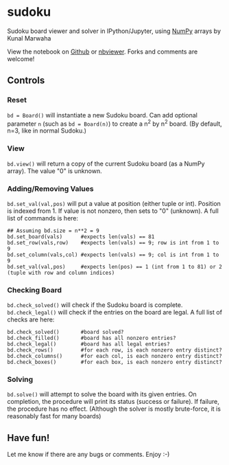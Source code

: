 # sudoku
Sudoku board viewer and solver in IPython/Jupyter, using [NumPy](http://www.numpy.org/) arrays
by Kunal Marwaha

View the notebook on [Github](https://github.com/marwahaha/sudoku/blob/master/solver.ipynb) or [nbviewer](http://nbviewer.ipython.org/github/marwahaha/sudoku/blob/master/solver.ipynb).
Forks and comments are welcome!

## Controls
### Reset
```bd = Board()``` will instantiate a new Sudoku board. Can add optional parameter ```n``` (such as ```bd = Board(n)```) to create a n<sup>2</sup> by n<sup>2</sup> board. (By default, n=3, like in normal Sudoku.)
### View
```bd.view()``` will return a copy of the current Sudoku board (as a NumPy array). The value "0" is unknown.
### Adding/Removing Values
```bd.set_val(val,pos)``` will put a value at position (either tuple or int). Position is indexed from 1. If value is not nonzero, then sets to "0" (unknown). A full list of commands is here:
```
## Assuming bd.size = n**2 = 9
bd.set_board(vals)      #expects len(vals) == 81
bd.set_row(vals,row)    #expects len(vals) == 9; row is int from 1 to 9
bd.set_column(vals,col) #expects len(vals) == 9; col is int from 1 to 9
bd.set_val(val,pos)     #expects len(pos) == 1 (int from 1 to 81) or 2 (tuple with row and column indices)
```
### Checking Board
```bd.check_solved()``` will check if the Sudoku board is complete. ```bd.check_legal()``` will check if the entries on the board are legal. A full list of checks are here:
```
bd.check_solved()       #board solved?
bd.check_filled()       #board has all nonzero entries?
bd.check_legal()        #board has all legal entries?
bd.check_rows()         #for each row, is each nonzero entry distinct?
bd.check_columns()      #for each col, is each nonzero entry distinct?
bd.check_boxes()        #for each box, is each nonzero entry distinct?
```
### Solving
```bd.solve()``` will attempt to solve the board with its given entries. On completion, the procedure will print its status (success or failure). If failure, the procedure has no effect. (Although the solver is mostly brute-force, it is reasonably fast for many boards)
## Have fun!
Let me know if there are any bugs or comments. Enjoy :-)
